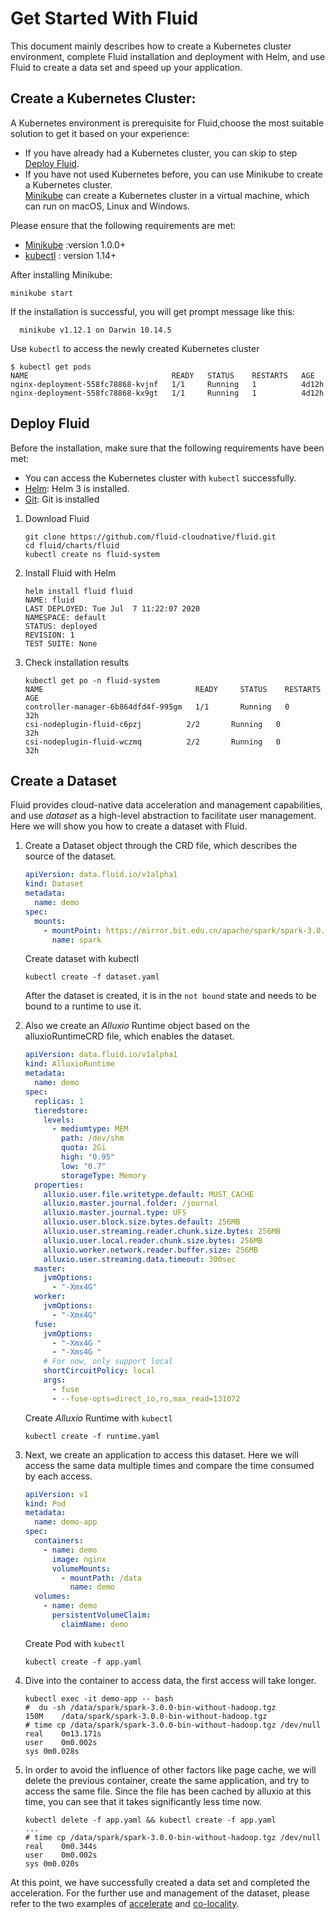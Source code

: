 # Get Started With Fluid

This document mainly describes how to create a Kubernetes cluster environment, complete Fluid installation and deployment with Helm, and use Fluid to create a data set and speed up your application.  

## Create a Kubernetes Cluster:  
A Kubernetes environment is prerequisite for Fluid,choose the most suitable solution to get it based on your experience: 
 
- If you have already had a Kubernetes cluster, you can skip to step  [Deploy Fluid](#Deploy-Fluid).  
- If you have not used Kubernetes before, you can use Minikube to create a Kubernetes cluster.  
[Minikube](https://kubernetes.io/docs/setup/minikube/) can create a Kubernetes cluster in a virtual machine, which can run on macOS, Linux and Windows.  

Please ensure that the following requirements are met:  

  - [Minikube](https://kubernetes.io/docs/tasks/tools/install-minikube/) :version 1.0.0+   
  - [kubectl](https://kubernetes.io/docs/tasks/tools/install-kubectl) :           version 1.14+       

After installing Minikube:
```shell
minikube start
```

If the installation is successful, you will get prompt message like this:
```shell
  minikube v1.12.1 on Darwin 10.14.5
```  

Use `kubectl` to access the newly created Kubernetes cluster  
```shell
$ kubectl get pods
NAME                                READY   STATUS    RESTARTS   AGE
nginx-deployment-558fc78868-kvjnf   1/1     Running   1          4d12h
nginx-deployment-558fc78868-kx9gt   1/1     Running   1          4d12h
```

## Deploy Fluid  
Before the installation, make sure that the following requirements have been met:

- You can access the Kubernetes cluster with `kubectl` successfully.   
- [Helm](https://helm.sh/docs/intro/install/): Helm 3 is installed.  
- [Git](): Git is installed
1. Download Fluid  
    ```shell
    git clone https://github.com/fluid-cloudnative/fluid.git 
    cd fluid/charts/fluid
    kubectl create ns fluid-system
    ```  
2. Install Fluid with Helm
    ```shell
    helm install fluid fluid
    NAME: fluid
    LAST DEPLOYED: Tue Jul  7 11:22:07 2020
    NAMESPACE: default
    STATUS: deployed
    REVISION: 1
    TEST SUITE: None
    ``` 
3. Check installation results
    ```shell
    kubectl get po -n fluid-system
    NAME                                  READY     STATUS    RESTARTS   AGE
    controller-manager-6b864dfd4f-995gm   1/1       Running   0          32h
    csi-nodeplugin-fluid-c6pzj          2/2       Running   0          32h
    csi-nodeplugin-fluid-wczmq          2/2       Running   0          32h
    ```

## Create a Dataset  
Fluid provides cloud-native data acceleration and management capabilities, and use *dataset* as a high-level abstraction to facilitate user management. Here we will show you how to create a dataset with Fluid.  
1. Create a Dataset object through the CRD file, which describes the source of the dataset.  
    ```yaml
    apiVersion: data.fluid.io/v1alpha1
    kind: Dataset
    metadata:
      name: demo
    spec:
      mounts:
        - mountPoint: https://mirror.bit.edu.cn/apache/spark/spark-3.0.0/
          name: spark
    ```  
    Create dataset with kubectl
    
    ```shell
    kubectl create -f dataset.yaml
    ```
    After the dataset is created, it is in the `not bound` state and needs to be bound to a runtime to use it.

2. Also we create an *Alluxio* Runtime object based on the alluxioRuntimeCRD file, which enables the dataset.
    ```yaml
    apiVersion: data.fluid.io/v1alpha1
    kind: AlluxioRuntime
    metadata:
      name: demo
    spec:
      replicas: 1
      tieredstore:
        levels:
          - mediumtype: MEM
            path: /dev/shm
            quota: 2Gi
            high: "0.95"
            low: "0.7"
            storageType: Memory
      properties:
        alluxio.user.file.writetype.default: MUST_CACHE
        alluxio.master.journal.folder: /journal
        alluxio.master.journal.type: UFS
        alluxio.user.block.size.bytes.default: 256MB
        alluxio.user.streaming.reader.chunk.size.bytes: 256MB
        alluxio.user.local.reader.chunk.size.bytes: 256MB
        alluxio.worker.network.reader.buffer.size: 256MB
        alluxio.user.streaming.data.timeout: 300sec
      master:
        jvmOptions:
          - "-Xmx4G"
      worker:
        jvmOptions:
          - "-Xmx4G"
      fuse:
        jvmOptions:
          - "-Xmx4G "
          - "-Xms4G "
        # For now, only support local
        shortCircuitPolicy: local
        args:
          - fuse
          - --fuse-opts=direct_io,ro,max_read=131072
    ```
    
    Create *Alluxio* Runtime with `kubectl`
    
    ```shell
    kubectl create -f runtime.yaml  
    ``` 

3. Next, we create an application to access this dataset. Here we will access the same data multiple times and compare the time consumed by each access.

    ```yaml
    apiVersion: v1
    kind: Pod
    metadata:
      name: demo-app
    spec:
      containers:
        - name: demo
          image: nginx
          volumeMounts:
            - mountPath: /data
              name: demo
      volumes:
        - name: demo
          persistentVolumeClaim:
            claimName: demo
    ```
    
    Create Pod with `kubectl`
    
    ```shell
    kubectl create -f app.yaml
    ```

4. Dive into the container to access data, the first access will take longer.
    ```
    kubectl exec -it demo-app -- bash
    #  du -sh /data/spark/spark-3.0.0-bin-without-hadoop.tgz
    150M	/data/spark/spark-3.0.0-bin-without-hadoop.tgz
    # time cp /data/spark/spark-3.0.0-bin-without-hadoop.tgz /dev/null
    real	0m13.171s
    user	0m0.002s
    sys	0m0.028s
    ```

5. In order to avoid the influence of other factors like page cache, we will delete the previous container, create the same application, and try to access the same file. Since the file has been cached by alluxio at this time, you can see that it takes significantly less time now.
    ```
    kubectl delete -f app.yaml && kubectl create -f app.yaml
    ...
    # time cp /data/spark/spark-3.0.0-bin-without-hadoop.tgz /dev/null
    real	0m0.344s
    user	0m0.002s
    sys	0m0.020s
    ```

At this point, we have successfully created a data set and completed the acceleration. For the further use and management of the dataset, please refer to the two examples of [accelerate](../samples/accelerate_data_accessing.md) and [co-locality](../samples/data_co_locality.md).